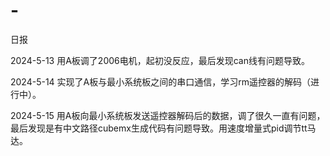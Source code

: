# -
日报

2024-5-13
用A板调了2006电机，起初没反应，最后发现can线有问题导致。

2024-5-14
实现了A板与最小系统板之间的串口通信，学习rm遥控器的解码（进行中）。

2024-5-15
用A板向最小系统板发送遥控器解码后的数据，调了很久一直有问题，最后发现是有中文路径cubemx生成代码有问题导致。用速度增量式pid调节tt马达。
